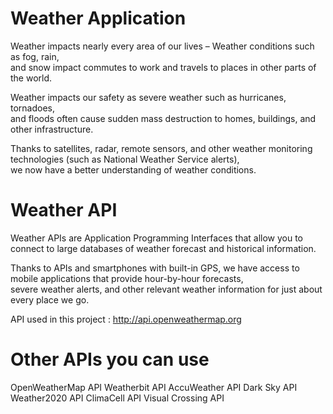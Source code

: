 # Weather Application
Weather impacts nearly every area of our lives – Weather conditions such as fog, rain,     
and snow impact commutes to work and travels to places in other parts of the world.

Weather impacts our safety as severe weather such as hurricanes, tornadoes,      
and floods often cause sudden mass destruction to homes, buildings, and other infrastructure.

Thanks to satellites, radar, remote sensors, and other weather monitoring technologies (such as National Weather Service alerts),    
we now have a better understanding of weather conditions.

# Weather API 
Weather APIs are Application Programming Interfaces that allow you to connect to large databases of weather forecast and historical information.

Thanks to APIs and smartphones with built-in GPS, we have access to mobile applications that provide hour-by-hour forecasts,         
severe weather alerts, and other relevant weather information for just about every place we go.

API used in this project : http://api.openweathermap.org

# Other APIs you can use 
OpenWeatherMap API
Weatherbit API
AccuWeather API
Dark Sky API
Weather2020 API
ClimaCell API
Visual Crossing API

